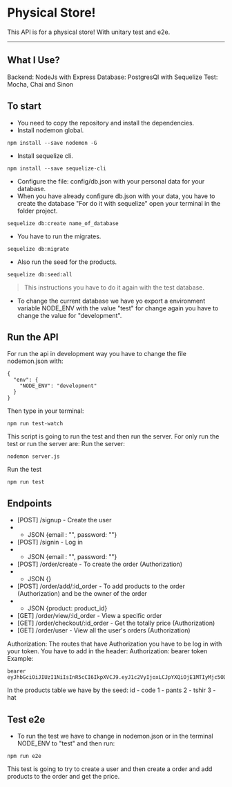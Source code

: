 Physical Store!
===================


This API is for a physical store! With unitary test and e2e.

----------


What I Use?
-------------

Backend: NodeJs with Express
Database: PostgresQl with Sequelize
Test: Mocha, Chai and Sinon

To start
-------------

- You need to copy the repository and install the dependencies.
- Install nodemon global.
````
npm install --save nodemon -G
````
- Install sequelize cli.
```
npm install --save sequelize-cli
```
- Configure the file: config/db.json with your personal data for your database.
- When you have already configure db.json with your data, you have to create the database "For do it with sequelize" open your terminal in the folder project.
```
sequelize db:create name_of_database
```
- You have to run the migrates.
```
sequelize db:migrate
```
- Also run the seed for the products.
```
sequelize db:seed:all
```
> This instructions you have to do it again with the test database.

- To change the current database we have yo export a environment variable NODE_ENV with the value "test" for change again you have to change the value for "development".

Run the API
-------------

For run the api in development way you have to change the file nodemon.json with:
```
{
  "env": {
    "NODE_ENV": "development"
  }
}
````
Then type in your terminal:
```
npm run test-watch
```
This script is going to run the test and then run the server. For only run the test or run the server are:
Run the server:
```
nodemon server.js
```
Run the test
```
npm run test
```

Endpoints
-------------

- [POST] /signup - Create the user
- - JSON {email : "", password: ""}
- [POST] /signin - Log in
- - JSON {email : "", password: ""}
- [POST] /order/create - To create the order (Authorization)
- - JSON {}
- [POST] /order/add/:id_order - To add products to the order (Authorization) and be the owner of the order
- - JSON {product: product_id}
- [GET] /order/view/:id_order - View a specific order
- [GET] /order/checkout/:id_order - Get the totally price (Authorization)
- [GET] /order/user - View all the user's orders (Authorization)

Authorization:
The routes that have Authorization you have to be log in with your token.
You have to add in the header: Authorization: bearer token
Example:
```
bearer eyJhbGciOiJIUzI1NiIsInR5cCI6IkpXVCJ9.eyJ1c2VyIjoxLCJpYXQiOjE1MTIyMjc5ODZ9.uhXee4KfbfsCbkMtcek3xZWMZ3JTIIyPLLKQ1GacNJ0
```

In the products table we have by the seed:
id - code
1 - pants
2 - tshir
3 - hat

Test e2e
-------------

- To run the test we have to change in nodemon.json or in the terminal NODE_ENV to "test" and then run:

```
npm run e2e
```

This test is going to try to create a user and then create a order and add products to the order and get the price.